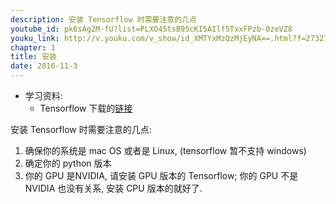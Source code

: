 ```yaml
---
description: 安装 Tensorflow 时需要注意的几点
youtube_id: pk6sAg2M-fU?list=PLXO45tsB95cKI5AIlf5TxxFPzb-0zeVZ8
youku_link: http://v.youku.com/v_show/id_XMTYxMzQzMjEyNA==.html?f=27327189&o=1
chapter: 1
title: 安装
date: 2016-11-3
---
```

* 学习资料:
  * Tensorflow 下载的[链接](https://www.tensorflow.org/versions/r0.9/get_started/os_setup.html)

安装 Tensorflow 时需要注意的几点:
1. 确保你的系统是 mac OS 或者是 Linux, (tensorflow 暂不支持 windows)
2. 确定你的 python 版本
3. 你的 GPU 是NVIDIA, 请安装 GPU 版本的 Tensorflow; 你的 GPU 不是 NVIDIA 也没有关系, 安装 CPU 版本的就好了.

